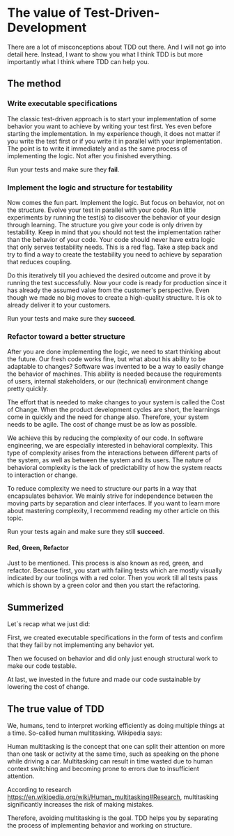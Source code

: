 # The value of Test-Driven-Development

There are a lot of misconceptions about TDD out there. And I will not go into detail here. Instead, I want to show you what I think TDD is but more importantly what I think where TDD can help you.

## The method

### Write executable specifications

The classic test-driven approach is to start your implementation of some behavior you want to achieve by writing your test first. Yes even before starting the implementation. In my experience though, it does not matter if you write the test first or if you write it in parallel with your implementation. The point is to write it immediately and as the same process of implementing the logic. Not after you finished everything. 

Run your tests and make sure they **fail**.

### Implement the logic and structure for testability

Now comes the fun part. Implement the logic. But focus on behavior, not on the structure. Evolve your test in parallel with your code. Run little experiments by running the test(s) to discover the behavior of your design through learning. The structure you give your code is only driven by testability. Keep in mind that you should not test the implementation rather than the behavior of your code. Your code should never have extra logic that only serves testability needs. This is a red flag. Take a step back and try to find a way to create the testability you need to achieve by separation that reduces coupling.

Do this iteratively till you achieved the desired outcome and prove it by running the test successfully. Now your code is ready for production since it has already the assumed value from the customer's perspective.
Even though we made no big moves to create a high-quality structure. It is ok to already deliver it to your customers.

Run your tests and make sure they **succeed**.

### Refactor toward a better structure

After you are done implementing the logic, we need to start thinking about the future. Our fresh code works fine, but what about his ability to be adaptable to changes? Software was invented to be a way to easily change the behavior of machines. This ability is needed because the requirements of users, internal stakeholders, or our (technical) environment change pretty quickly.

The effort that is needed to make changes to your system is called the Cost of Change. When the product development cycles are short, the learnings come in quickly and the need for change also. Therefore, your system needs to be agile. The cost of change must be as low as possible.

We achieve this by reducing the complexity of our code. In software engineering, we are especially interested in behavioral complexity.
This type of complexity arises from the interactions between different parts of the system, as well as between the system and its users. The nature of behavioral complexity is the lack of predictability of how the system reacts to interaction or change.

To reduce complexity we need to structure our parts in a way that encapsulates behavior. We mainly strive for independence between the moving parts by separation and clear interfaces. If you want to learn more about mastering complexity, I recommend reading my other article on this topic.

Run your tests again and make sure they still **succeed**.

#### Red, Green, Refactor 
Just to be mentioned. This process is also known as red, green, and refactor. Because first, you start with failing tests which are mostly visually indicated by our toolings with a red color. Then you work till all tests pass which is shown by a green color and then you start the refactoring.

## Summerized

Let´s recap what we just did:

First, we created executable specifications in the form of tests and confirm that they fail by not implementing any behavior yet.

Then we focused on behavior and did only just enough structural work to make our code testable. 

At last, we invested in the future and made our code sustainable by lowering the cost of change.

## The true value of TDD

We, humans, tend to interpret working efficiently as doing multiple things at a time. So-called human multitasking. Wikipedia says:

Human multitasking is the concept that one can split their attention on more than one task or activity at the same time, such as speaking on the phone while driving a car. Multitasking can result in time wasted due to human context switching and becoming prone to errors due to insufficient attention.

According to research https://en.wikipedia.org/wiki/Human_multitasking#Research, multitasking significantly increases the risk of making mistakes.

Therefore, avoiding multitasking is the goal. TDD helps you by separating the process of implementing behavior and working on structure.